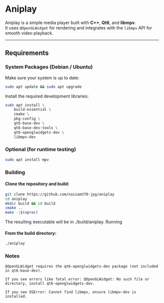 # Aniplay

Aniplay is a simple media player built with **C++**, **Qt6**, and **libmpv**.  
It uses `QOpenGLWidget` for rendering and integrates with the `libmpv` API for smooth video playback.

---

## Requirements

### System Packages (Debian / Ubuntu)
Make sure your system is up to date:

```bash
sudo apt update && sudo apt upgrade
```
Install the required development libraries:
```bash
sudo apt install \
    build-essential \
    cmake \
    pkg-config \
    qt6-base-dev \
    qt6-base-dev-tools \
    qt6-openglwidgets-dev \
    libmpv-dev
```

### Optional (for runtime testing)
```bash
sudo apt install mpv
```

### Building

#### Clone the repository and build:
```bash
git clone https://github.com/naisam370-jpg/aniplay
cd aniplay
mkdir build && cd build
cmake ..
make -j$(nproc)
```

The resulting executable will be in ./build/aniplay.
Running

#### From the build directory:
```bash
./aniplay
```
### Notes

    QOpenGLWidget requires the qt6-openglwidgets-dev package (not included in qt6-base-dev).

    If you see errors like fatal error: QOpenGLWidget: No such file or directory, install qt6-openglwidgets-dev.

    If you see OSError: Cannot find libmpv, ensure libmpv-dev is installed.
